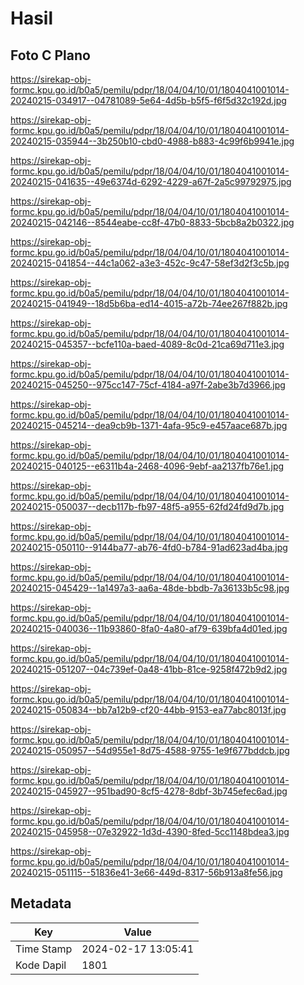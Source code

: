 # Hasil

## Foto C Plano

https://sirekap-obj-formc.kpu.go.id/b0a5/pemilu/pdpr/18/04/04/10/01/1804041001014-20240215-034917--04781089-5e64-4d5b-b5f5-f6f5d32c192d.jpg

https://sirekap-obj-formc.kpu.go.id/b0a5/pemilu/pdpr/18/04/04/10/01/1804041001014-20240215-035944--3b250b10-cbd0-4988-b883-4c99f6b9941e.jpg

https://sirekap-obj-formc.kpu.go.id/b0a5/pemilu/pdpr/18/04/04/10/01/1804041001014-20240215-041635--49e6374d-6292-4229-a67f-2a5c99792975.jpg

https://sirekap-obj-formc.kpu.go.id/b0a5/pemilu/pdpr/18/04/04/10/01/1804041001014-20240215-042146--8544eabe-cc8f-47b0-8833-5bcb8a2b0322.jpg

https://sirekap-obj-formc.kpu.go.id/b0a5/pemilu/pdpr/18/04/04/10/01/1804041001014-20240215-041854--44c1a062-a3e3-452c-9c47-58ef3d2f3c5b.jpg

https://sirekap-obj-formc.kpu.go.id/b0a5/pemilu/pdpr/18/04/04/10/01/1804041001014-20240215-041949--18d5b6ba-ed14-4015-a72b-74ee267f882b.jpg

https://sirekap-obj-formc.kpu.go.id/b0a5/pemilu/pdpr/18/04/04/10/01/1804041001014-20240215-045357--bcfe110a-baed-4089-8c0d-21ca69d711e3.jpg

https://sirekap-obj-formc.kpu.go.id/b0a5/pemilu/pdpr/18/04/04/10/01/1804041001014-20240215-045250--975cc147-75cf-4184-a97f-2abe3b7d3966.jpg

https://sirekap-obj-formc.kpu.go.id/b0a5/pemilu/pdpr/18/04/04/10/01/1804041001014-20240215-045214--dea9cb9b-1371-4afa-95c9-e457aace687b.jpg

https://sirekap-obj-formc.kpu.go.id/b0a5/pemilu/pdpr/18/04/04/10/01/1804041001014-20240215-040125--e6311b4a-2468-4096-9ebf-aa2137fb76e1.jpg

https://sirekap-obj-formc.kpu.go.id/b0a5/pemilu/pdpr/18/04/04/10/01/1804041001014-20240215-050037--decb117b-fb97-48f5-a955-62fd24fd9d7b.jpg

https://sirekap-obj-formc.kpu.go.id/b0a5/pemilu/pdpr/18/04/04/10/01/1804041001014-20240215-050110--9144ba77-ab76-4fd0-b784-91ad623ad4ba.jpg

https://sirekap-obj-formc.kpu.go.id/b0a5/pemilu/pdpr/18/04/04/10/01/1804041001014-20240215-045429--1a1497a3-aa6a-48de-bbdb-7a36133b5c98.jpg

https://sirekap-obj-formc.kpu.go.id/b0a5/pemilu/pdpr/18/04/04/10/01/1804041001014-20240215-040036--11b93860-8fa0-4a80-af79-639bfa4d01ed.jpg

https://sirekap-obj-formc.kpu.go.id/b0a5/pemilu/pdpr/18/04/04/10/01/1804041001014-20240215-051207--04c739ef-0a48-41bb-81ce-9258f472b9d2.jpg

https://sirekap-obj-formc.kpu.go.id/b0a5/pemilu/pdpr/18/04/04/10/01/1804041001014-20240215-050834--bb7a12b9-cf20-44bb-9153-ea77abc8013f.jpg

https://sirekap-obj-formc.kpu.go.id/b0a5/pemilu/pdpr/18/04/04/10/01/1804041001014-20240215-050957--54d955e1-8d75-4588-9755-1e9f677bddcb.jpg

https://sirekap-obj-formc.kpu.go.id/b0a5/pemilu/pdpr/18/04/04/10/01/1804041001014-20240215-045927--951bad90-8cf5-4278-8dbf-3b745efec6ad.jpg

https://sirekap-obj-formc.kpu.go.id/b0a5/pemilu/pdpr/18/04/04/10/01/1804041001014-20240215-045958--07e32922-1d3d-4390-8fed-5cc1148bdea3.jpg

https://sirekap-obj-formc.kpu.go.id/b0a5/pemilu/pdpr/18/04/04/10/01/1804041001014-20240215-051115--51836e41-3e66-449d-8317-56b913a8fe56.jpg


## Metadata

| Key        | Value               |
| ---------- | ------------------- |
| Time Stamp | 2024-02-17 13:05:41 |
| Kode Dapil | 1801                |



